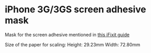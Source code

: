 # iPhone 3G/3GS screen adhesive mask

Mask for the screen adhesive mentioned in [this iFixit guide](https://www.ifixit.com/Guide/iPhone+3GS+Front+Panel+Replacement/1552#s68467)

Size of the paper for scaling:
Height: 29.23mm
Width: 72.80mm

